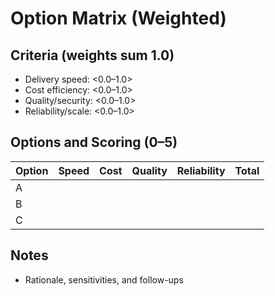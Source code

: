 # Option Matrix (Weighted)

## Criteria (weights sum 1.0)

- Delivery speed: <0.0–1.0>
- Cost efficiency: <0.0–1.0>
- Quality/security: <0.0–1.0>
- Reliability/scale: <0.0–1.0>


## Options and Scoring (0–5)

| Option | Speed | Cost | Quality | Reliability | Total |
|--------|------:|-----:|--------:|------------:|------:|
| A |  |  |  |  |  |
| B |  |  |  |  |  |
| C |  |  |  |  |  |

## Notes

- Rationale, sensitivities, and follow-ups

